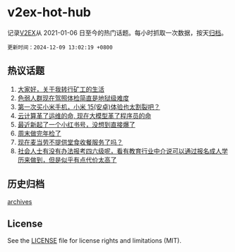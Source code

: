 # v2ex-hot-hub

 记录[V2EX](https://www.v2ex.com/)从 2021-01-06 日至今的热门话题。每小时抓取一次数据，按天[归档](archives)。

`更新时间：2024-12-09 13:02:19 +0800`

## 热议话题

1. [大家好，关于我转行矿工的生活](https://www.v2ex.com/t/1095904)
1. [色弱人群现在驾照体检简直是地狱级难度](https://www.v2ex.com/t/1095995)
1. [第一次买小米手机，小米 15(安卓)体验也太割裂吧？](https://www.v2ex.com/t/1096003)
1. [云计算革了运维的命, 现在大模型革了程序员的命](https://www.v2ex.com/t/1095988)
1. [最近新起了一个小红书号，没想到直接爆了](https://www.v2ex.com/t/1095895)
1. [周末做完年检了](https://www.v2ex.com/t/1095986)
1. [现在麦当劳不提供堂食收餐服务了吗？](https://www.v2ex.com/t/1095997)
1. [社会人士有没有办法报考四六级呢，看有教育行业中介说可以通过报名成人学历来做到，但是似乎有点代价太高了](https://www.v2ex.com/t/1095919)

## 历史归档

[archives](archives)

## License

See the [LICENSE](LICENSE) file for license rights and limitations (MIT).
